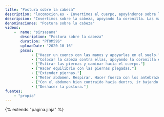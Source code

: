 ```yaml
---
title: "Postura sobre la cabeza"
description: "locomocion.es - Invertimos el cuerpo, apoyándonos sobre la cabeza y antebrazos"
descripcion: "Invertimos sobre la cabeza, apoyando la coronilla. Las manos hacen un cuenco detrás de la cabeza pero, en realidad, lo que trabaja son los hombros que presionan hacia abajo para que la cabeza casi no tenga peso."
denominaciones: "Postura sobre la cabeza"
videos: 
    -  name: "sirsasana"
       description: "Postura sobre la cabeza"
       duration: "PT0M59S"
       uploadDate: "2020-10-16"
       pasos:
            - ["Hacer un cuenco con las manos y apoyarlas en el suelo."]
            - ["Colocar la cabeza contra ellas, apoyando la coronilla en el suelo."]
            - ["Estirar las piernas y caminar hacia el cuerpo."]
            - ["Hacer equilibrio con las piernas plegadas."]
            - ["Extender piernas."]
            - ["Meter abdomen. Respirar. Hacer fuerza con los antebrazos, la cabeza casi no tiene presión."]
            - ["Con el abdomen bien contraido hacia dentro, ir bajando las piernas de forma controlada."]
            - ["Deshacer la postura."]
fuentes:
    - "propia"
---
```

{% extends "pagina.jinja" %}